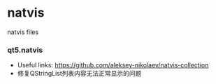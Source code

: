 # natvis
natvis files

### qt5.natvis
- Useful links: https://github.com/aleksey-nikolaev/natvis-collection
- 修复QStringList列表内容无法正常显示的问题
